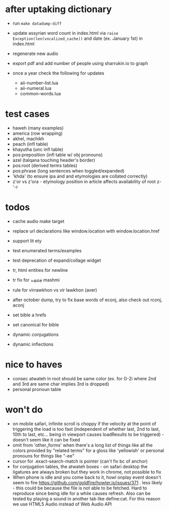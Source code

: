 # after uptaking dictionary
   * run `make datadump-diff`
   * update assyrian word count in index.html via `raise Exception(len(vocalized_cache))` and date (ex. January 1st) in index.html
   * regenerate new audio
   * export pdf and add number of people using sharrukin.io to graph

   * once a year check the following for updates
      * aii-number-list.lua
      * aii-numeral.lua
      * common-words.lua

# test cases
   * haweh (many examples)
   * america (row wrapping)
   * akhel, machikh
   * peach (infl table)
   * khayutha (unc infl table)
   * pos:preposition (infl table w/ obj pronouns)
   * azel (talqana touching header's border)
   * pos:root (derived terms tables)
   * pos:phrase (long sentences when toggled/expanded)
   * 'khda' (to ensure ipa and and etymologies are collated correctly)
   * z'or vs z'ora - etymology position in article affects availability of root z-'-r

# todos
- cache audio make target
- replace url declarations like window.location with window.location.href
- support lit ety
- test enumerated terms/examples
- test deprecation of expand/collage widget
- tr, html entities for newline

- tr fix for ܡܲܫܡܸܥ mashmi
- rule for virrawkhon vs vir lawkhon (aver)
- after october dump, try to fix base words of econj, also check out rconj, aconj

- set bible a hrefs
- set canonical for bible

- dynamic conjugations
- dynamic inflections






# nice to haves
- consec atwateh in root should be same color (ex. for G-2i  where 2nd and 3rd are same char implies 3rd is dropped)
- personal pronoun table


# won't do
- on mobile safari, infinite scroll is choppy if the velocity at the point of triggering the load is too fast (independent of whether last, 2nd to last, 10th to last, etc... being in viewport causes loadResults to be triggered) - doesn't seem like it can be fixed
- omit from 'other_forms' when there's a long list of things like all the colors provided by "related terms" for a gloss like 'yellowish' or personal pronouns for things like "-ee"
- cursor for .exact-search-match is pointer (can't fix bc of anchor)
- for conjugation tables, the atwateh boxes - on safari desktop the ligatures are always broken but they work in chrome, not possible to fix
- When phone is idle and you come back to it, howl onplay event doesn't seem to fire https://github.com/goldfire/howler.js/issues/371 . less likely - this could be because the file is not able to be fetched.  Hard to reproduce since being idle for a while causes refresh.  Also can be tested by playing a sound in another tab like define:cat.  For this reason we use HTML5 Audio instead of Web Audio API

